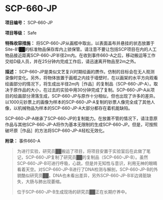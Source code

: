 # SCP-660-JP

**项目编号：** SCP-660-JP

**项目等级：** Safe

**特殊收容措施：** 将SCP-660-JP从画框中取出，以表面盖布并悬挂的状态放置于Site-81██的标准物品保存库内上锁保管。请注意不要让包括SCP项目在内的人工物品接近距离SCP-660-JP半径2m内。在收到事件660-A之后，移动搬运等工作交给D级人员，并在25分钟内完成工作后，请迅速离开物品至2m之外。

**描述：** SCP-660-JP是类似文艺复兴时期绘画的赝作。仿制的目标会在无人观测录像时变化。另外，将物体放置于画框之内挂于墙壁时，在以画架的水平方向观看绘画部分的情况下，将生成出半径2m内［作品］的复制品（SCP-660-JP-A）。取决于原作品的大小，在过去的实验中用30分钟完成了复制。SCP-660-JP-A从项目的绘画部分滑落生成，SCP-660-JP与原作十分相似，但也出现了许多的差异。以1000元钞票上的画像为样本的SCP-660-JP-A复制的钞票人像完全成了其他人像，以机械物品为样本的SCP-660-JP-A大部分都存在着机能缺陷。

SCP-660-JP-A继承了SCP-660-JP的复制能力。在放置不管的情况下，请注意原作品与其他SCP-660-JP-A将作为基本无限制的生成SCP-660-JP。但是，可按照破坏原［作品］的方法将SCP-660-JP-A轻松无效化。

**附录：** 事件660-A


> 为进行实验，研究员██搬运了项目，将项目安置于实验室后在此做了笔记，SCP-660-JP复制了研究员██的复制品（SCP-660-JP-B）。虽然SCP-660-JP-B可进行呼吸，心跳，但是并无知性与意识，利用无神的眼睛看着天空。对SCP-660-JP-B进行了DNA检测与解剖，SCP-660-JP-B的外貌酷似研究员██，DNA也未看出差异，另外SCP-660-JP-B半边肾脏缺失，大肠与肺出现萎缩。
> 
> 位于SCP-660-JP-B生成现场的研究员██正在长期疗养中。
> 

